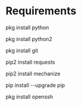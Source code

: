 # Requirements

pkg install python


pkg install python2


pkg install git


pip2 install requests


pip2 install mechanize 


pip install --upgrade pip

pkg install openssh

